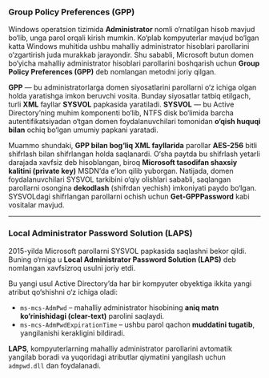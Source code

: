 ### Group Policy Preferences (GPP)

Windows operatsion tizimida **Administrator** nomli o‘rnatilgan hisob mavjud bo‘lib, unga parol orqali kirish mumkin. Ko‘plab kompyuterlar mavjud bo‘lgan katta Windows muhitida ushbu mahalliy administrator hisoblari parollarini o‘zgartirish juda murakkab jarayondir. Shu sababli, Microsoft butun domen bo‘yicha mahalliy administrator hisoblari parollarini boshqarish uchun **Group Policy Preferences (GPP)** deb nomlangan metodni joriy qilgan.

**GPP** — bu administratorlarga domen siyosatlarini parollarni o‘z ichiga olgan holda yaratishga imkon beruvchi vosita. Bunday siyosatlar tatbiq etilgach, turli **XML** fayllar **SYSVOL** papkasida yaratiladi. **SYSVOL** — bu Active Directory’ning muhim komponenti bo‘lib, NTFS disk bo‘limida barcha autentifikatsiyadan o‘tgan domen foydalanuvchilari tomonidan **o‘qish huquqi bilan** ochiq bo‘lgan umumiy papkani yaratadi.

Muammo shundaki, **GPP bilan bog‘liq XML fayllarida** parollar **AES-256** bitli shifrlash bilan shifrlangan holda saqlanardi. O‘sha paytda bu shifrlash yetarli darajada xavfsiz deb hisoblangan, biroq **Microsoft tasodifan shaxsiy kalitini (private key)** MSDN’da e’lon qilib yuborgan. Natijada, domen foydalanuvchilari SYSVOL tarkibini o‘qiy olishlari sababli, saqlangan parollarni osongina **dekodlash** (shifrdan yechish) imkoniyati paydo bo‘lgan. SYSVOLdagi shifrlangan parollarni ochish uchun **Get-GPPPassword** kabi vositalar mavjud.

---

### Local Administrator Password Solution (LAPS)

2015-yilda Microsoft parollarni SYSVOL papkasida saqlashni bekor qildi. Buning o‘rniga u **Local Administrator Password Solution (LAPS)** deb nomlangan xavfsizroq usulni joriy etdi.

Bu yangi usul Active Directory’da har bir kompyuter obyektiga ikkita yangi atribut qo‘shishni o‘z ichiga oladi:

* `ms-mcs-AdmPwd` – mahalliy administrator hisobining **aniq matn ko‘rinishidagi (clear-text)** parolini saqlaydi.
* `ms-mcs-AdmPwdExpirationTime` – ushbu parol qachon **muddatini tugatib**, yangilanishi kerakligini bildiradi.

**LAPS**, kompyuterlarning mahalliy administrator parollarini avtomatik yangilab boradi va yuqoridagi atributlar qiymatini yangilash uchun `admpwd.dll` dan foydalanadi.

![]()
